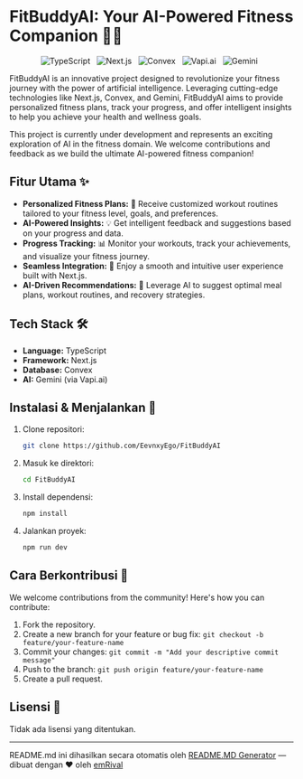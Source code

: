 # FitBuddyAI: Your AI-Powered Fitness Companion 🏋️‍♀️

<p align="center">
  <img style="margin-right: 8px;" src="https://img.shields.io/badge/TypeScript-blue?style=for-the-badge&logo=typescript" alt="TypeScript">
  <img style="margin-right: 8px;" src="https://img.shields.io/badge/Next.js-black?style=for-the-badge&logo=next.js&labelColor=white" alt="Next.js">
  <img style="margin-right: 8px;" src="https://img.shields.io/badge/Convex-purple?style=for-the-badge" alt="Convex">
  <img style="margin-right: 8px;" src="https://img.shields.io/badge/Vapi.ai-brightgreen?style=for-the-badge" alt="Vapi.ai">
  <img style="margin-right: 8px;" src="https://img.shields.io/badge/Gemini-yellow?style=for-the-badge&logo=google-gemini" alt="Gemini">
</p>

FitBuddyAI is an innovative project designed to revolutionize your fitness journey with the power of artificial intelligence. Leveraging cutting-edge technologies like Next.js, Convex, and Gemini, FitBuddyAI aims to provide personalized fitness plans, track your progress, and offer intelligent insights to help you achieve your health and wellness goals.

This project is currently under development and represents an exciting exploration of AI in the fitness domain. We welcome contributions and feedback as we build the ultimate AI-powered fitness companion!

## Fitur Utama ✨

*   **Personalized Fitness Plans:** 📝 Receive customized workout routines tailored to your fitness level, goals, and preferences.
*   **AI-Powered Insights:** 💡 Get intelligent feedback and suggestions based on your progress and data.
*   **Progress Tracking:** 📊 Monitor your workouts, track your achievements, and visualize your fitness journey.
*   **Seamless Integration:** 🔗 Enjoy a smooth and intuitive user experience built with Next.js.
*   **AI-Driven Recommendations:** 🤖 Leverage AI to suggest optimal meal plans, workout routines, and recovery strategies.

## Tech Stack 🛠️

*   **Language:** TypeScript
*   **Framework:** Next.js
*   **Database:** Convex
*   **AI:** Gemini (via Vapi.ai)

## Instalasi & Menjalankan 🚀

1.  Clone repositori:
    ```bash
    git clone https://github.com/EevnxyEgo/FitBuddyAI
    ```
2.  Masuk ke direktori:
    ```bash
    cd FitBuddyAI
    ```
3.  Install dependensi:
    ```bash
    npm install
    ```
4.  Jalankan proyek:
    ```bash
    npm run dev
    ```

## Cara Berkontribusi 🤝

We welcome contributions from the community! Here's how you can contribute:

1.  Fork the repository.
2.  Create a new branch for your feature or bug fix: `git checkout -b feature/your-feature-name`
3.  Commit your changes: `git commit -m "Add your descriptive commit message"`
4.  Push to the branch: `git push origin feature/your-feature-name`
5.  Create a pull request.

## Lisensi 📄

Tidak ada lisensi yang ditentukan.


---
README.md ini dihasilkan secara otomatis oleh [README.MD Generator](https://github.com/emRival) — dibuat dengan ❤️ oleh [emRival](https://github.com/emRival)

